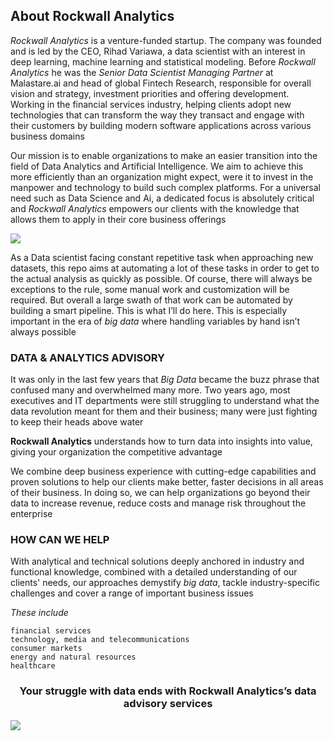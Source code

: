 ## About Rockwall Analytics
*Rockwall Analytics* is a venture-funded startup. The company was founded and is led by the CEO, Rihad Variawa, a data scientist with an interest in deep learning, machine learning and statistical modeling. Before *Rockwall Analytics* he was the *Senior Data Scientist Managing Partner* at Malastare.ai and head of global Fintech Research, responsible for overall vision and strategy, investment priorities and offering development. Working in the financial services industry, helping clients adopt new technologies that can transform the way they transact and engage with their customers by building modern software applications across various business domains
 
Our mission is to enable organizations to make an easier transition into the field of Data Analytics and Artificial Intelligence. We aim to achieve this more efficiently than an organization might expect, were it to invest in the manpower and technology to build such complex platforms. For a universal need such as Data Science and Ai, a dedicated focus is absolutely critical and *Rockwall Analytics* empowers our clients with the knowledge that allows them to apply in their core business offerings

![](https://media.giphy.com/media/3oKIPEqDGUULpEU0aQ/giphy.gif)

As a Data scientist facing constant repetitive task when approaching new datasets, this repo aims at automating a lot of these tasks in order to get to the actual analysis as quickly as possible. Of course, there will always be exceptions to the rule, some manual work and customization will be required. But overall a large swath of that work can be automated by building a smart pipeline. This is what I’ll do here. This is especially important in the era of *big data* where handling variables by hand isn’t always possible

### DATA & ANALYTICS ADVISORY

It was only in the last few years that *Big Data* became the buzz phrase that confused many and overwhelmed many more. Two years ago, most executives and IT departments were still struggling to understand what the data revolution meant for them and their business; many were just fighting to keep their heads above water

**Rockwall Analytics** understands how to turn data into insights into value, giving your organization the competitive advantage

We combine deep business experience with cutting-edge capabilities and proven solutions to help our clients make better, faster decisions in all areas of their business. In doing so, we can help organizations go beyond their data to increase revenue, reduce costs and manage risk throughout the enterprise 

### HOW CAN WE HELP

With analytical and technical solutions deeply anchored in industry and functional knowledge, combined with a detailed understanding of our clients' needs, our approaches demystify *big data*, tackle industry-specific challenges and cover a range of important business issues

*These include*
```
financial services
technology, media and telecommunications
consumer markets
energy and natural resources
healthcare
```

<center> <h3>Your struggle with data ends with Rockwall Analytics’s data advisory services</h3> </center>

![](https://drive.google.com/uc?export=view&id=1vu0AnrqIi-OK_3u8kd0BNCgCmtLfZ5iw)
